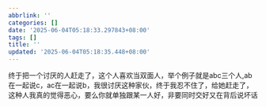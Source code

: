 ```yaml
---
abbrlink: ''
categories: []
date: '2025-06-04T05:18:33.297843+08:00'
tags: []
title: ''
updated: '2025-06-04T05:18:35.448+08:00'
---
```

终于把一个讨厌的人赶走了，这个人喜欢当双面人，举个例子就是abc三个人,ab在一起说c，ac在一起说b，我很讨厌这种家伙，终于我忍不住了，给她赶走了，这种人我真的觉得恶心，要么你就单独跟某一人好，非要同时交好又在背后说坏话
